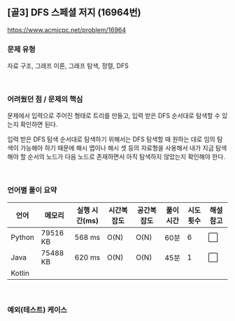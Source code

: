 ## [골3] DFS 스페셜 저지 (16964번)

https://www.acmicpc.net/problem/16964

### 문제 유형

자료 구조, 그래프 이론, 그래프 탐색, 정렬, DFS

<br>

### 어려웠던 점 / 문제의 핵심

문제에서 입력으로 주어진 형태로 트리를 만들고, 입력 받은 DFS 순서대로 탐색할 수 있는지 확인하면 된다.

입력 받은 DFS 탐색 순서대로 탐색하기 위해서는 DFS 탐색할 때 원하는 대로 임의 탐색이 가능해야 하기 때문에 해시 맵이나 해시 셋 등의 자료형을 사용해서 내가 지금 탐색해야 할 순서의 노드가 다음 노드로 존재하면서 아직 탐색하지 않았는지 확인해야 한다.

<br>

### 언어별 풀이 요약

| 언어   | 메모리   | 실행 시간(ms) | 시간복잡도 | 공간복잡도 | 풀이 시간 | 시도 횟수 | 해설 참고            |
| ------ | -------- | ------------- | ---------- | ---------- | --------- | --------- | -------------------- |
| Python | 79516 KB | 568 ms        | O(N)       | O(N)       | 60분      | 6         | :white_large_square: |
| Java   | 75488 KB | 620 ms        | O(N)       | O(N)       | 45분      | 1         | :white_large_square: |
| Kotlin |          |               |            |            |           |           |                      |

<br>

### 예외(테스트) 케이스

```
```

